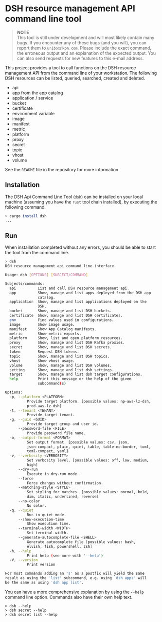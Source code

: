 # DSH resource management API command line tool

> **NOTE**  
> This tool is still under development and will most likely contain many bugs.
> If you encounter any of these bugs (and you will), you can report them to `unibox@kpn.com`.
> Please include the exact command, the erroneous output and an explanation of the expected output.
> You can also send requests for new features to this e-mail address.

This project provides a tool to call functions on the DSH resource management API from the
command line of your workstation. The following DSH resources can be
listed, queried, searched, created and deleted.

* api
* app from the app catalog
* application / service
* bucket
* certificate
* environment variable
* image
* manifest
* metric
* platform
* proxy
* secret
* topic
* vhost
* volume

See the `README` file in the repository for more information.

## Installation

The DSH Api Command Line Tool (`dsh`) can be installed on your local machine
(assuming you have the `rust` tool chain installed),
by executing the following command.

```bash
> cargo install dsh
...
```

## Run

When installation completed without any errors,
you should be able to start the tool from the command line.

```bash
> dsh
DSH resource management api command line interface.

Usage: dsh [OPTIONS] [SUBJECT/COMMAND]

Subjects/commands:
  api          List and call DSH resource management api.
  app          Show, manage and list apps deployed from the DSH app
               catalog.
  application  Show, manage and list applications deployed on the
               DSH.
  bucket       Show, manage and list DSH buckets.
  certificate  Show, manage and list DSH certificates.
  env          Find values used in configurations.
  image        Show image usage.
  manifest     Show App Catalog manifests.
  metric       Show metric exports.
  platform     Show, list and open platform resources.
  proxy        Show, manage and list DSH Kafka proxies.
  secret       Show, manage and list DSH secrets.
  token        Request DSH tokens.
  topic        Show, manage and list DSH topics.
  vhost        Show vhost usage.
  volume       Show, manage and list DSH volumes.
  setting      Show, manage and list dsh settings.
  target       Show, manage and list dsh target configurations.
  help         Print this message or the help of the given
               subcommand(s)

Options:
  -p, --platform <PLATFORM>
          Provide target platform. [possible values: np-aws-lz-dsh,
          prod-aws-lz-dsh]
  -t, --tenant <TENANT>
          Provide target tenant.
  -g, --guid <GUID>
          Provide target group and user id.
      --password-file <FILE>
          Provide password file name.
  -o, --output-format <FORMAT>
          Set output format. [possible values: csv, json,
          json-compact, plain, quiet, table, table-no-border, toml,
          toml-compact, yaml]
  -v, --verbosity <VERBOSITY>
          Set verbosity level. [possible values: off, low, medium,
          high]
      --dry-run
          Execute in dry-run mode.
      --force
          Force changes without confirmation.
      --matching-style <STYLE>
          Set styling for matches. [possible values: normal, bold,
          dim, italic, underlined, reverse]
      --no-color
          No color.
  -q, --quiet
          Run in quiet mode.
      --show-execution-time
          Show execution time.
      --terminal-width <WIDTH>
          Set terminal width.
      --generate-autocomplete-file <SHELL>
          Generate autocomplete file [possible values: bash,
          elvish, fish, powershell, zsh]
  -h, --help
          Print help (see more with '--help')
  -V, --version
          Print version

For most commands adding an 's' as a postfix will yield the same
result as using the 'list' subcommand, e.g. using 'dsh apps' will
be the same as using 'dsh app list'.
```

You can have a more comprehensive explanation by using the `--help` command line option.
Commands also have their own help text.

```
> dsh --help
> dsh secret --help
> dsh secret list --help
```
